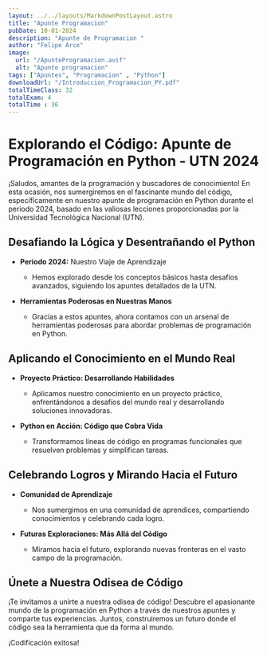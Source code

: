```yaml
---
layout: ../../layouts/MarkdownPostLayout.astro
title: "Apunte Programacion"
pubDate: 10-01-2024
description: "Apunte de Programacion "
author: "Felipe Arce"
image:
  url: "/ApunteProgramacion.avif"
  alt: "Apunte programacion"
tags: ["Apuntes", "Programacion" , "Python"]
downloadUrl: "/Introduccion_Programacion_PY.pdf"
totalTimeClass: 32
totalExam: 4 
totalTime : 36
---
```


# Explorando el Código: Apunte de Programación en Python - UTN 2024

¡Saludos, amantes de la programación y buscadores de conocimiento! En esta ocasión, nos sumergiremos en el fascinante mundo del código, específicamente en nuestro apunte de programación en Python durante el periodo 2024, basado en las valiosas lecciones proporcionadas por la Universidad Tecnológica Nacional (UTN).

## Desafiando la Lógica y Desentrañando el Python

- **Periodo 2024:** Nuestro Viaje de Aprendizaje
  - Hemos explorado desde los conceptos básicos hasta desafíos avanzados, siguiendo los apuntes detallados de la UTN.
  
- **Herramientas Poderosas en Nuestras Manos**
  - Gracias a estos apuntes, ahora contamos con un arsenal de herramientas poderosas para abordar problemas de programación en Python.

## Aplicando el Conocimiento en el Mundo Real

- **Proyecto Práctico: Desarrollando Habilidades**
  - Aplicamos nuestro conocimiento en un proyecto práctico, enfrentándonos a desafíos del mundo real y desarrollando soluciones innovadoras.
  
- **Python en Acción: Código que Cobra Vida**
  - Transformamos líneas de código en programas funcionales que resuelven problemas y simplifican tareas.

## Celebrando Logros y Mirando Hacia el Futuro

- **Comunidad de Aprendizaje**
  - Nos sumergimos en una comunidad de aprendices, compartiendo conocimientos y celebrando cada logro.
  
- **Futuras Exploraciones: Más Allá del Código**
  - Miramos hacia el futuro, explorando nuevas fronteras en el vasto campo de la programación.

## Únete a Nuestra Odisea de Código

¡Te invitamos a unirte a nuestra odisea de código! Descubre el apasionante mundo de la programación en Python a través de nuestros apuntes y comparte tus experiencias. Juntos, construiremos un futuro donde el código sea la herramienta que da forma al mundo.

¡Codificación exitosa!
